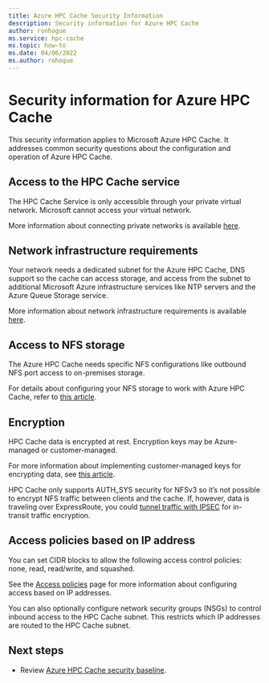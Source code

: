 ```yaml
---
title: Azure HPC Cache Security Information
description: Security information for Azure HPC Cache
author: ronhogue
ms.service: hpc-cache
ms.topic: how-to
ms.date: 04/06/2022
ms.author: rohogue
---
```


# Security information for Azure HPC Cache

This security information applies to Microsoft Azure HPC Cache. It addresses common security questions about the configuration and operation of Azure HPC Cache.

## Access to the HPC Cache service

The HPC Cache Service is only accessible through your private virtual network. Microsoft cannot access your virtual network.

More information about connecting private networks is available [here](/security/benchmark/azure/baselines/hpc-cache-security-baseline.md).

## Network infrastructure requirements

Your network needs a dedicated subnet for the Azure HPC Cache, DNS support so the cache can access storage, and access from the subnet to additional Microsoft Azure infrastructure services like NTP servers and the Azure Queue Storage service.

More information about network infrastructure requirements is available [here](hpc-cache-prerequisites.md#network-infrastructure).

## Access to NFS storage

The Azure HPC Cache needs specific NFS configurations like outbound NFS port access to on-premises storage.

For details about configuring your NFS storage to work with Azure HPC Cache, refer to [this article](hpc-cache-prerequisites.md#nfs-storage-requirements).

## Encryption

HPC Cache data is encrypted at rest. Encryption keys may be Azure-managed or customer-managed.

For more information about implementing customer-managed keys for encrypting data, see [this article](customer-keys.md).

HPC Cache only supports AUTH_SYS security for NFSv3 so it’s not possible to encrypt NFS traffic between clients and the cache. If, however, data is traveling over ExpressRoute, you could [tunnel traffic with IPSEC](../virtual-wan/vpn-over-expressroute.md) for in-transit traffic encryption.

## Access policies based on IP address

You can set CIDR blocks to allow the following access control policies: none, read, read/write, and squashed.

See the [Access policies](access-policies.md) page for more information about configuring access based on IP addresses.

You can also optionally configure network security groups (NSGs) to control inbound access to the HPC Cache subnet. This restricts which IP addresses are routed to the HPC Cache subnet.

## Next steps

* Review [Azure HPC Cache security baseline](/security/benchmark/azure/baselines/hpc-cache-security-baseline.md).
